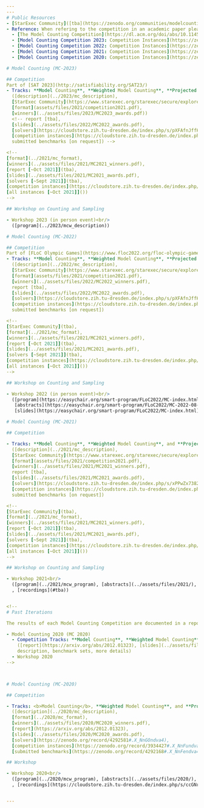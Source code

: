 ```yaml
---
---
# Public Resources
- [StarExec Community]([tba](https://zenodo.org/communities/modelcounting/)),
- Reference: When refering to the competition in an academic paper please use one of the following:
  - [The Model Counting Competition](https://dl.acm.org/doi/abs/10.1145/3459080)
  - [Model Counting Competition 2023: Competition Instances](https://zenodo.org/records/10012864)
  - [Model Counting Competition 2022: Competition Instances](https://zenodo.org/records/10012860)
  - [Model Counting Competition 2021: Competition Instances](https://zenodo.org/records/10012857)
  - [Model Counting Competition 2020: Competition Instances](https://zenodo.org/records/10031810)

# Model Counting (MC-2023)

## Competition
Part of [SAT 2023](http://satisfiability.org/SAT23/)
- Tracks: **Model Counting**, **Weighted Model Counting**, **Projected Model Counting**, **Projected Weighted Model Counting**<br/>
  ([description](../2023/mc_description),
  [StarExec Community](https://www.starexec.org/starexec/secure/explore/spaces.jsp?id=520765),
  [format](assets/files/2021/competition2021.pdf),
  [winners](../assets/files/2023/MC2023_awards.pdf))
  <!-- report [tba],
  [slides](../assets/files/2022/MC2022_awards.pdf),
  [solvers](https://cloudstore.zih.tu-dresden.de/index.php/s/pXFAfnJffKyNA77),
  [competition instances](https://cloudstore.zih.tu-dresden.de/index.php/s/7iZSNgKT27FEsGX),
  submitted benchmarks [on request]) -->

<!--
[format](../2021/mc_format),
[winners](../assets/files/2021/MC2021_winners.pdf),
[report [~Oct 2021]](tba),
[slides](../assets/files/2021/MC2021_awards.pdf),
[solvers [~Sept 2021]](tba),
[competition instances](https://cloudstore.zih.tu-dresden.de/index.php/s/GTFXigjkktwq7R6),
[all instances [~Oct 2021]]())
-->

## Workshop on Counting and Sampling

- Workshop 2023 (in person event)<br/>
  ([program](../2023/mcw_description))

# Model Counting (MC-2022)

## Competition
Part of [FLoC Olympic Games](https://www.floc2022.org/floc-olympic-games)
- Tracks: **Model Counting**, **Weighted Model Counting**, **Projected Model Counting**, **Projected Weighted Model Counting**<br/>
  ([description](../2022/mc_description),
  [StarExec Community](https://www.starexec.org/starexec/secure/explore/spaces.jsp?id=520765),
  [format](assets/files/2021/competition2021.pdf),
  [winners](../assets/files/2022/MC2022_winners.pdf),
  report [tba],
  [slides](../assets/files/2022/MC2022_awards.pdf),
  [solvers](https://cloudstore.zih.tu-dresden.de/index.php/s/pXFAfnJffKyNA77),
  [competition instances](https://cloudstore.zih.tu-dresden.de/index.php/s/7iZSNgKT27FEsGX),
  submitted benchmarks [on request])

<!--
[StarExec Community](tba),
[format](../2021/mc_format),
[winners](../assets/files/2021/MC2021_winners.pdf),
[report [~Oct 2021]](tba),
[slides](../assets/files/2021/MC2021_awards.pdf),
[solvers [~Sept 2021]](tba),
[competition instances](https://cloudstore.zih.tu-dresden.de/index.php/s/GTFXigjkktwq7R6),
[all instances [~Oct 2021]]())
-->

## Workshop on Counting and Sampling

- Workshop 2022 (in person event)<br/>
  ([program](https://easychair.org/smart-program/FLoC2022/MC-index.html),
   [abstracts](https://easychair.org/smart-program/FLoC2022/MC-2022-08-11.html),
   [slides](https://easychair.org/smart-program/FLoC2022/MC-index.html))

# Model Counting (MC-2021)

## Competition

- Tracks: **Model Counting**, **Weighted Model Counting**, and **Projected Model Counting**<br/>
  ([description](../2021/mc_description),
  [StarExec Community](https://www.starexec.org/starexec/secure/explore/spaces.jsp?id=441292),
  [format](assets/files/2021/competition2021.pdf),
  [winners](../assets/files/2021/MC2021_winners.pdf),
  report [tba],
  [slides](../assets/files/2021/MC2021_awards.pdf),
  [solvers](https://cloudstore.zih.tu-dresden.de/index.php/s/xPPwZx7382kxP7i),
  [competition instances](https://cloudstore.zih.tu-dresden.de/index.php/s/GTFXigjkktwq7R6),
  submitted benchmarks [on request])

<!--
[StarExec Community](tba),
[format](../2021/mc_format),
[winners](../assets/files/2021/MC2021_winners.pdf),
[report [~Oct 2021]](tba),
[slides](../assets/files/2021/MC2021_awards.pdf),
[solvers [~Sept 2021]](tba),
[competition instances](https://cloudstore.zih.tu-dresden.de/index.php/s/GTFXigjkktwq7R6),
[all instances [~Oct 2021]]())
-->

## Workshop on Counting and Sampling

- Workshop 2021<br/>
  ([program](../2021/mcw_program), [abstracts](../assets/files/2021/), [slides](../assets/files/2021/)
  , [recordings](#tba))


<!--
# Past Iterations

The results of each Model Counting Competition are documented in a report.

- Model Counting 2020 (MC 2020)
  - Competition Tracks: **Model Counting**, **Weighted Model Counting**, and **Projected Model Counting**<br/>
    ([report](https://arxiv.org/abs/2012.01323), [slides](../assets/files/2020/MC2020_awards.pdf),
    description, benchmark sets, more details)
  - Workshop 2020
-->



# Model Counting (MC-2020)

## Competition

- Tracks: <b>Model Counting</b>, **Weighted Model Counting**, and **Projected Model Counting**<br/>
  ([description](../2020/mc_description),
  [format](../2020/mc_format),
  [winners](../assets/files/2020/MC2020_winners.pdf),
  [report](https://arxiv.org/abs/2012.01323),
  [slides](../assets/files/2020/MC2020_awards.pdf),
  [solvers](https://zenodo.org/record/4292581#.X_NnGOndva4),
  [competition instances](https://zenodo.org/record/3934427#.X_NnFundva4),
  [submitted benchmarks](https://zenodo.org/record/4292168#.X_NnFendva4))

## Workshop

- Workshop 2020<br/>
  ([program](../2020/mcw_program), [abstracts](../assets/files/2020/), [slides](../assets/files/2020/)
  , [recordings](https://cloudstore.zih.tu-dresden.de/index.php/s/ccGNrNxeH9AXaSq))


---
```

